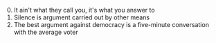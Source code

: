 0. It ain't what they call you, it's what you answer to
1. Silence is argument carried out by other means
2. The best argument against democracy is a five-minute conversation with the average voter